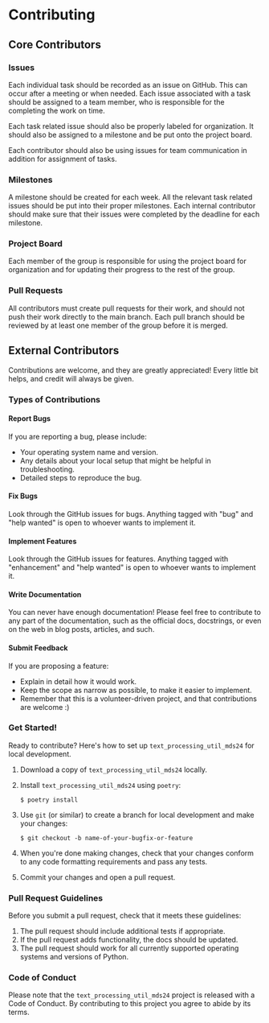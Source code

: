 # Contributing

## Core Contributors

### Issues

Each individual task should be recorded as an issue on GitHub. This can occur after a meeting or when needed. Each issue associated with a task should be assigned to a team member, who is responsible for the completing the work on time.

Each task related issue should also be properly labeled for organization. It should also be assigned to a milestone and be put onto the project board.

Each contributor should also be using issues for team communication in addition for assignment of tasks.

### Milestones

A milestone should be created for each week. All the relevant task related issues should be put into their proper milestones. Each internal contributor should make sure that their issues were completed by the deadline for each milestone.

### Project Board

Each member of the group is responsible for using the project board for organization and for updating their progress to the rest of the group.

### Pull Requests

All contributors must create pull requests for their work, and should not push their work directly to the main branch. Each pull branch should be reviewed by at least one member of the group before it is merged.


## External Contributors

Contributions are welcome, and they are greatly appreciated! Every little bit
helps, and credit will always be given.

### Types of Contributions

#### Report Bugs

If you are reporting a bug, please include:

* Your operating system name and version.
* Any details about your local setup that might be helpful in troubleshooting.
* Detailed steps to reproduce the bug.

#### Fix Bugs

Look through the GitHub issues for bugs. Anything tagged with "bug" and "help
wanted" is open to whoever wants to implement it.

#### Implement Features

Look through the GitHub issues for features. Anything tagged with "enhancement"
and "help wanted" is open to whoever wants to implement it.

#### Write Documentation

You can never have enough documentation! Please feel free to contribute to any
part of the documentation, such as the official docs, docstrings, or even
on the web in blog posts, articles, and such.

#### Submit Feedback

If you are proposing a feature:

* Explain in detail how it would work.
* Keep the scope as narrow as possible, to make it easier to implement.
* Remember that this is a volunteer-driven project, and that contributions
  are welcome :)

### Get Started!

Ready to contribute? Here's how to set up `text_processing_util_mds24` for local development.

1. Download a copy of `text_processing_util_mds24` locally.
2. Install `text_processing_util_mds24` using `poetry`:

    ```console
    $ poetry install
    ```

3. Use `git` (or similar) to create a branch for local development and make your changes:

    ```console
    $ git checkout -b name-of-your-bugfix-or-feature
    ```

4. When you're done making changes, check that your changes conform to any code formatting requirements and pass any tests.

5. Commit your changes and open a pull request.

### Pull Request Guidelines

Before you submit a pull request, check that it meets these guidelines:

1. The pull request should include additional tests if appropriate.
2. If the pull request adds functionality, the docs should be updated.
3. The pull request should work for all currently supported operating systems and versions of Python.

### Code of Conduct

Please note that the `text_processing_util_mds24` project is released with a
Code of Conduct. By contributing to this project you agree to abide by its terms.
